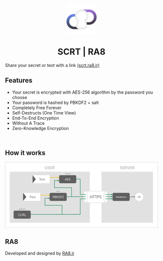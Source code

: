 <h1 align="center">
  <br>
  <img src="assets/logo.png" alt="StegCloak" width="100">
  <br>
  <br>
  <span>SCRT | RA8</span>
  <br>
</h1>

<p align="justify">
Share your secret or text with a link <a href="https://scrt.ra8.ir" title="scrt.ra8.ir">(scrt.ra8.ir)</a>
<p>

## Features
- Your secret is encrypted with AES-256 algorithm by the password you choose 
- Your password is hashed by PBKDF2 + salt
- Completely Free Forever
- Self-Destructs (One Time View)
- End-To-End Encryption
- Without A Trace
- Zero-Knowledge Encryption

<br>

## How it works

<img src='assets/howitworks.png'>

## RA8

Developed and designed by <a href="https://ra8.ir" title="RA8.ir">RA8.ir</a>
